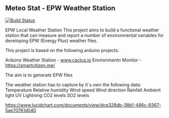## Meteo Stat - EPW Weather Station

[![Build Status](https://travis-ci.org/joemccann/dillinger.svg?branch=master)](https://travis-ci.org/joemccann/dillinger)

EPW Local Weather Station
This project aims to build a functional weather station that can measure and report a number of environmental variables for developing EPW (Energy Plus) weather files.

This project is based on the following arduino projects.


Arduino Weather Station - www.cactus.io
Environmentn Monitor - https://smartcitizen.me/

The aim is to generate EPW files 

The weather station has to capture by it´s own the following data:
Temperature
Relative humidity
Wind speed
Wind direction
Rainfall
Ambient light
UV
Lightning
CO2 levels
SO2 levels

https://www.lucidchart.com/documents/view/dce328db-38b1-486c-9367-5ae70761d040

